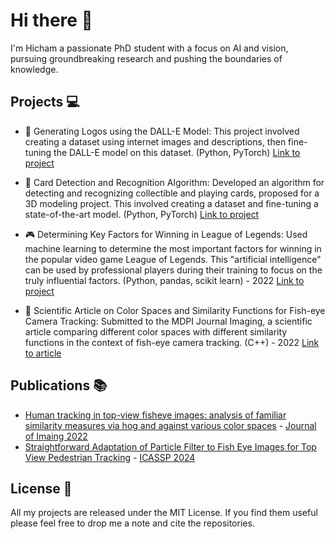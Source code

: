 # Hi there 👋

I'm Hicham a passionate PhD student with a focus on AI and vision, pursuing groundbreaking research and pushing the boundaries of knowledge.

## Projects :computer:

- 🎨 Generating Logos using the DALL-E Model: This project involved creating a dataset using internet images and descriptions, then fine-tuning the DALL-E model on this dataset. (Python, PyTorch)
[Link to project](https://github.com/HichTala/diffusion-model-for-logo-generation)

- 📇 Card Detection and Recognition Algorithm: Developed an algorithm for detecting and recognizing collectible and playing cards, proposed for a 3D modeling project. This involved creating a dataset and fine-tuning a state-of-the-art model. (Python, PyTorch)
[Link to project](https://github.com/HichTala/draw)

- 🎮 Determining Key Factors for Winning in League of Legends: Used machine learning to determine the most important factors for winning in the popular video game League of Legends. This "artificial intelligence" can be used by professional players during their training to focus on the truly influential factors. (Python, pandas, scikit learn) - 2022
[Link to project](https://github.com/HichTala/LeagueOfLegends_ML_Project)

- 🧠 Scientific Article on Color Spaces and Similarity Functions for Fish-eye Camera Tracking: Submitted to the MDPI Journal Imaging, a scientific article comparing different color spaces with different similarity functions in the context of fish-eye camera tracking. (C++) - 2022
[Link to article](https://hal.mines-ales.fr/hal-03653718/document)

## Publications :books:
- [Human tracking in top-view fisheye images: analysis of familiar similarity measures via hog and against various color spaces](https://hal.mines-ales.fr/hal-03653718/document) - [Journal of Imaing 2022](https://www.mdpi.com/journal/jimaging)
- [Straightforward Adaptation of Particle Filter to Fish Eye Images for Top View Pedestrian Tracking]([https://imt-mines-ales.hal.science/hal-04554295/file/straightforward-adaptation-of-particle-filter.pdf](https://ieeexplore.ieee.org/document/10446632)) - [ICASSP 2024](https://2024.ieeeicassp.org/)

## License :scroll:

All my projects are released under the MIT License. If you find them useful please feel free to drop me a note and cite the repositories.

